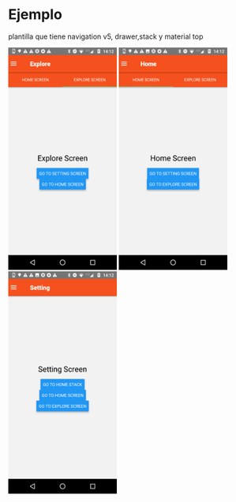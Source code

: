 # Ejemplo
plantilla que tiene navigation v5, drawer,stack y material top

<p float="left">

<img src="https://github.com/RaphaelNoriega/Ejemplo/blob/master/images/Screen20201.png?raw=true" width="220" height="450">
<img src="https://github.com/RaphaelNoriega/Ejemplo/blob/master/images/Screen20202.png?raw=true" width="220" height="450">
<img src="https://github.com/RaphaelNoriega/Ejemplo/blob/master/images/Screen20203.png?raw=true" width="220" height="450">

</p>
